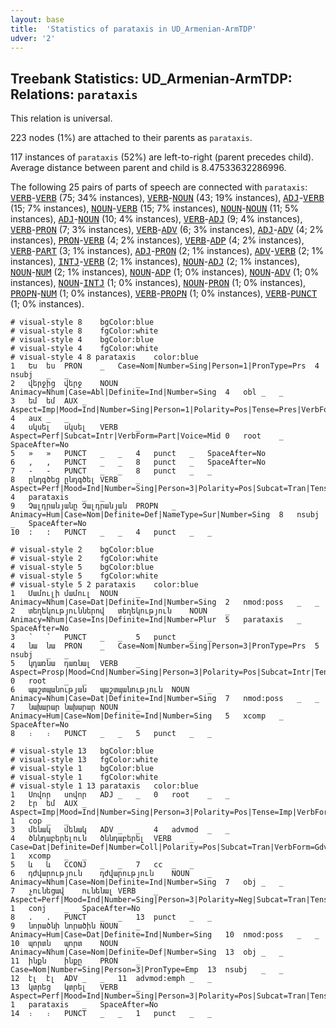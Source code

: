```yaml
---
layout: base
title:  'Statistics of parataxis in UD_Armenian-ArmTDP'
udver: '2'
---
```


## Treebank Statistics: UD_Armenian-ArmTDP: Relations: `parataxis`

This relation is universal.

223 nodes (1%) are attached to their parents as `parataxis`.

117 instances of `parataxis` (52%) are left-to-right (parent precedes child).
Average distance between parent and child is 8.47533632286996.

The following 25 pairs of parts of speech are connected with `parataxis`: <tt><a href="hy_armtdp-pos-VERB.html">VERB</a></tt>-<tt><a href="hy_armtdp-pos-VERB.html">VERB</a></tt> (75; 34% instances), <tt><a href="hy_armtdp-pos-VERB.html">VERB</a></tt>-<tt><a href="hy_armtdp-pos-NOUN.html">NOUN</a></tt> (43; 19% instances), <tt><a href="hy_armtdp-pos-ADJ.html">ADJ</a></tt>-<tt><a href="hy_armtdp-pos-VERB.html">VERB</a></tt> (15; 7% instances), <tt><a href="hy_armtdp-pos-NOUN.html">NOUN</a></tt>-<tt><a href="hy_armtdp-pos-VERB.html">VERB</a></tt> (15; 7% instances), <tt><a href="hy_armtdp-pos-NOUN.html">NOUN</a></tt>-<tt><a href="hy_armtdp-pos-NOUN.html">NOUN</a></tt> (11; 5% instances), <tt><a href="hy_armtdp-pos-ADJ.html">ADJ</a></tt>-<tt><a href="hy_armtdp-pos-NOUN.html">NOUN</a></tt> (10; 4% instances), <tt><a href="hy_armtdp-pos-VERB.html">VERB</a></tt>-<tt><a href="hy_armtdp-pos-ADJ.html">ADJ</a></tt> (9; 4% instances), <tt><a href="hy_armtdp-pos-VERB.html">VERB</a></tt>-<tt><a href="hy_armtdp-pos-PRON.html">PRON</a></tt> (7; 3% instances), <tt><a href="hy_armtdp-pos-VERB.html">VERB</a></tt>-<tt><a href="hy_armtdp-pos-ADV.html">ADV</a></tt> (6; 3% instances), <tt><a href="hy_armtdp-pos-ADJ.html">ADJ</a></tt>-<tt><a href="hy_armtdp-pos-ADV.html">ADV</a></tt> (4; 2% instances), <tt><a href="hy_armtdp-pos-PRON.html">PRON</a></tt>-<tt><a href="hy_armtdp-pos-VERB.html">VERB</a></tt> (4; 2% instances), <tt><a href="hy_armtdp-pos-VERB.html">VERB</a></tt>-<tt><a href="hy_armtdp-pos-ADP.html">ADP</a></tt> (4; 2% instances), <tt><a href="hy_armtdp-pos-VERB.html">VERB</a></tt>-<tt><a href="hy_armtdp-pos-PART.html">PART</a></tt> (3; 1% instances), <tt><a href="hy_armtdp-pos-ADJ.html">ADJ</a></tt>-<tt><a href="hy_armtdp-pos-PRON.html">PRON</a></tt> (2; 1% instances), <tt><a href="hy_armtdp-pos-ADV.html">ADV</a></tt>-<tt><a href="hy_armtdp-pos-VERB.html">VERB</a></tt> (2; 1% instances), <tt><a href="hy_armtdp-pos-INTJ.html">INTJ</a></tt>-<tt><a href="hy_armtdp-pos-VERB.html">VERB</a></tt> (2; 1% instances), <tt><a href="hy_armtdp-pos-NOUN.html">NOUN</a></tt>-<tt><a href="hy_armtdp-pos-ADJ.html">ADJ</a></tt> (2; 1% instances), <tt><a href="hy_armtdp-pos-NOUN.html">NOUN</a></tt>-<tt><a href="hy_armtdp-pos-NUM.html">NUM</a></tt> (2; 1% instances), <tt><a href="hy_armtdp-pos-NOUN.html">NOUN</a></tt>-<tt><a href="hy_armtdp-pos-ADP.html">ADP</a></tt> (1; 0% instances), <tt><a href="hy_armtdp-pos-NOUN.html">NOUN</a></tt>-<tt><a href="hy_armtdp-pos-ADV.html">ADV</a></tt> (1; 0% instances), <tt><a href="hy_armtdp-pos-NOUN.html">NOUN</a></tt>-<tt><a href="hy_armtdp-pos-INTJ.html">INTJ</a></tt> (1; 0% instances), <tt><a href="hy_armtdp-pos-NOUN.html">NOUN</a></tt>-<tt><a href="hy_armtdp-pos-PRON.html">PRON</a></tt> (1; 0% instances), <tt><a href="hy_armtdp-pos-PROPN.html">PROPN</a></tt>-<tt><a href="hy_armtdp-pos-NUM.html">NUM</a></tt> (1; 0% instances), <tt><a href="hy_armtdp-pos-VERB.html">VERB</a></tt>-<tt><a href="hy_armtdp-pos-PROPN.html">PROPN</a></tt> (1; 0% instances), <tt><a href="hy_armtdp-pos-VERB.html">VERB</a></tt>-<tt><a href="hy_armtdp-pos-PUNCT.html">PUNCT</a></tt> (1; 0% instances).


~~~ conllu
# visual-style 8	bgColor:blue
# visual-style 8	fgColor:white
# visual-style 4	bgColor:blue
# visual-style 4	fgColor:white
# visual-style 4 8 parataxis	color:blue
1	Ես	ես	PRON	_	Case=Nom|Number=Sing|Person=1|PronType=Prs	4	nsubj	_	_
2	վերջից	վերջ	NOUN	_	Animacy=Nhum|Case=Abl|Definite=Ind|Number=Sing	4	obl	_	_
3	եմ	եմ	AUX	_	Aspect=Imp|Mood=Ind|Number=Sing|Person=1|Polarity=Pos|Tense=Pres|VerbForm=Fin	4	aux	_	_
4	սկսել	սկսել	VERB	_	Aspect=Perf|Subcat=Intr|VerbForm=Part|Voice=Mid	0	root	_	SpaceAfter=No
5	»	»	PUNCT	_	_	4	punct	_	SpaceAfter=No
6	,	,	PUNCT	_	_	8	punct	_	SpaceAfter=No
7	-	-	PUNCT	_	_	8	punct	_	_
8	ընդգծեց	ընդգծել	VERB	_	Aspect=Perf|Mood=Ind|Number=Sing|Person=3|Polarity=Pos|Subcat=Tran|Tense=Past|VerbForm=Fin|Voice=Act	4	parataxis	_	_
9	Չալդրանյանը	Չալդրանյան	PROPN	_	Animacy=Hum|Case=Nom|Definite=Def|NameType=Sur|Number=Sing	8	nsubj	_	SpaceAfter=No
10	:	:	PUNCT	_	_	4	punct	_	_

~~~


~~~ conllu
# visual-style 2	bgColor:blue
# visual-style 2	fgColor:white
# visual-style 5	bgColor:blue
# visual-style 5	fgColor:white
# visual-style 5 2 parataxis	color:blue
1	Մամուլի	մամուլ	NOUN	_	Animacy=Nhum|Case=Dat|Definite=Ind|Number=Sing	2	nmod:poss	_	_
2	տեղեկություններով	տեղեկություն	NOUN	_	Animacy=Nhum|Case=Ins|Definite=Ind|Number=Plur	5	parataxis	_	SpaceAfter=No
3	՝	՝	PUNCT	_	_	5	punct	_	_
4	նա	նա	PRON	_	Case=Nom|Number=Sing|Person=3|PronType=Prs	5	nsubj	_	_
5	կդառնա	դառնալ	VERB	_	Aspect=Prosp|Mood=Cnd|Number=Sing|Person=3|Polarity=Pos|Subcat=Intr|Tense=Pres|VerbForm=Fin|Voice=Mid	0	root	_	_
6	պաշտպանության	պաշտպանություն	NOUN	_	Animacy=Nhum|Case=Dat|Definite=Ind|Number=Sing	7	nmod:poss	_	_
7	նախարար	նախարար	NOUN	_	Animacy=Hum|Case=Nom|Definite=Ind|Number=Sing	5	xcomp	_	SpaceAfter=No
8	։	։	PUNCT	_	_	5	punct	_	_

~~~


~~~ conllu
# visual-style 13	bgColor:blue
# visual-style 13	fgColor:white
# visual-style 1	bgColor:blue
# visual-style 1	fgColor:white
# visual-style 1 13 parataxis	color:blue
1	Սովոր	սովոր	ADJ	_	_	0	root	_	_
2	էր	եմ	AUX	_	Aspect=Imp|Mood=Ind|Number=Sing|Person=3|Polarity=Pos|Tense=Imp|VerbForm=Fin	1	cop	_	_
3	մենակ	մենակ	ADV	_	_	4	advmod	_	_
4	ծննդաբերելուն	ծննդաբերել	VERB	_	Case=Dat|Definite=Def|Number=Coll|Polarity=Pos|Subcat=Tran|VerbForm=Gdv|Voice=Act	1	xcomp	_	_
5	և	և	CCONJ	_	_	7	cc	_	_
6	դժվարություն	դժվարություն	NOUN	_	Animacy=Nhum|Case=Nom|Definite=Ind|Number=Sing	7	obj	_	_
7	չունեցավ	ունենալ	VERB	_	Aspect=Perf|Mood=Ind|Number=Sing|Person=3|Polarity=Neg|Subcat=Tran|Tense=Past|VerbForm=Fin|Voice=Act	1	conj	_	SpaceAfter=No
8	.	.	PUNCT	_	_	13	punct	_	_
9	նորածնի	նորածին	NOUN	_	Animacy=Hum|Case=Dat|Definite=Ind|Number=Sing	10	nmod:poss	_	_
10	պորտն	պորտ	NOUN	_	Animacy=Nhum|Case=Nom|Definite=Def|Number=Sing	13	obj	_	_
11	ինքն	ինքը	PRON	_	Case=Nom|Number=Sing|Person=3|PronType=Emp	13	nsubj	_	_
12	էլ	էլ	ADV	_	_	11	advmod:emph	_	_
13	կտրեց	կտրել	VERB	_	Aspect=Perf|Mood=Ind|Number=Sing|Person=3|Polarity=Pos|Subcat=Tran|Tense=Past|VerbForm=Fin|Voice=Act	1	parataxis	_	SpaceAfter=No
14	։	։	PUNCT	_	_	1	punct	_	_

~~~


